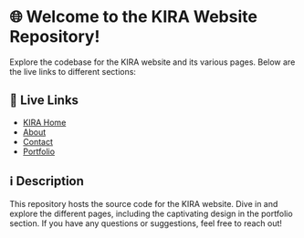 # 🌐 Welcome to the KIRA Website Repository!

Explore the codebase for the KIRA website and its various pages. Below are the live links to different sections:

## 🌟 Live Links

- [KIRA Home](https://kira-nu.vercel.app/)
- [About](https://kira-nu.vercel.app/about.html)
- [Contact](https://kira-nu.vercel.app/contact.html)
- [Portfolio](https://kira-nu.vercel.app/portfolio.html)

## ℹ️ Description

This repository hosts the source code for the KIRA website. Dive in and explore the different pages, including the captivating design in the portfolio section. If you have any questions or suggestions, feel free to reach out!
